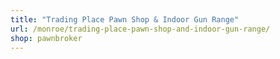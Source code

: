 ```yaml
---
title: "Trading Place Pawn Shop & Indoor Gun Range"
url: /monroe/trading-place-pawn-shop-and-indoor-gun-range/
shop: pawnbroker
---
```

